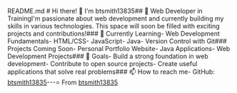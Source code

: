 README.md  # Hi there! 👋 I'm btsmith13835## 🚀 Web Developer in TrainingI'm passionate about web development and currently building my skills in various technologies. This space will soon be filled with exciting projects and contributions!### 🌱 Currently Learning- Web Development Fundamentals- HTML/CSS- JavaScript- Java- Version Control with Git###  Projects Coming Soon- Personal Portfolio Website- Java Applications- Web Development Projects### 🎯 Goals- Build a strong foundation in web development- Contribute to open source projects- Create useful applications that solve real problems### 📫 How to reach me- GitHub: [btsmith13835](https://github.com/btsmith13835)---⭐️ From [btsmith13835](https://github.com/btsmith13835)
